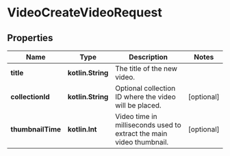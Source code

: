 
# VideoCreateVideoRequest

## Properties
| Name | Type | Description | Notes |
| ------------ | ------------- | ------------- | ------------- |
| **title** | **kotlin.String** | The title of the new video. |  |
| **collectionId** | **kotlin.String** | Optional collection ID where the video will be placed. |  [optional] |
| **thumbnailTime** | **kotlin.Int** | Video time in milliseconds used to extract the main video thumbnail. |  [optional] |



